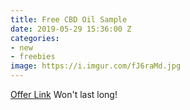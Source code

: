 ```yaml
---
title: Free CBD Oil Sample
date: 2019-05-29 15:36:00 Z
categories:
- new
- freebies
image: https://i.imgur.com/fJ6raMd.jpg
---
```


[Offer Link](https://t.co/1EyLu6zIFw)
Won't last long!